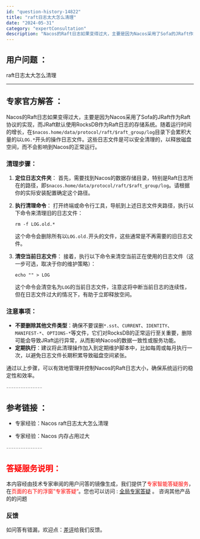 ```yaml
---
id: "question-history-14822"
title: "raft日志太大怎么清理"
date: "2024-05-31"
category: "expertConsultation"
description: "Nacos的Raft日志如果变得过大，主要是因为Nacos采用了Sofa的JRaft作为Raft协议的实现，而JRaft默认使用RocksDB作为Raft日志的存储系统。随着运行时间的增长，在`$nacos.home/data/protocol/raft/$raft_group/log`目录下会累积"
---
```


## 用户问题 ： 
 raft日志太大怎么清理  

---------------
## 专家官方解答 ：

Nacos的Raft日志如果变得过大，主要是因为Nacos采用了Sofa的JRaft作为Raft协议的实现，而JRaft默认使用RocksDB作为Raft日志的存储系统。随着运行时间的增长，在`$nacos.home/data/protocol/raft/$raft_group/log`目录下会累积大量的以`LOG.*`开头的操作日志文件。这些日志文件是可以安全清理的，以释放磁盘空间，而不会影响到Nacos的正常运行。

### 清理步骤：

1. **定位日志文件夹**：
   首先，需要找到Nacos的数据存储目录，特别是Raft日志所在的路径，即`$nacos.home/data/protocol/raft/$raft_group/log`。请根据你的实际安装配置确定这个路径。

2. **执行清理命令**：
   打开终端或命令行工具，导航到上述日志文件夹路径，执行以下命令来清理旧的日志文件：
   ```shell
   rm -f LOG.old.*
   ```
   这个命令会删除所有以`LOG.old.`开头的文件，这些通常是不再需要的旧日志文件。

3. **清空当前日志文件**：
   接着，执行以下命令来清空当前正在使用的日志文件（这一步可选，取决于你的维护策略）：
   ```shell
   echo "" > LOG
   ```
   这个命令会清空名为`LOG`的当前日志文件，注意这将中断当前日志的连续性，但在日志文件过大的情况下，有助于立即释放空间。

### 注意事项：
- **不要删除其他文件类型**：确保不要误删`*.sst`、`CURRENT`、`IDENTITY`、`MANIFEST-*`、`OPTIONS-*`等文件，它们对RocksDB的正常运行至关重要，删除可能会导致JRaft运行异常，从而影响Nacos的数据一致性或服务功能。
- **定期执行**：建议将此清理操作加入到定期维护脚本中，比如每周或每月执行一次，以避免日志文件长期积累导致磁盘空间紧张。

通过以上步骤，可以有效地管理并控制Nacos的Raft日志大小，确保系统运行的稳定性和效率。


<font color="#949494">---------------</font> 


## 参考链接 ：

* 专家经验：Nacos raft日志太大怎么清理 
 
 * 专家经验：Nacos 内存占用过大 


 <font color="#949494">---------------</font> 
 


## <font color="#FF0000">答疑服务说明：</font> 

本内容经由技术专家审阅的用户问答的镜像生成，我们提供了<font color="#FF0000">专家智能答疑服务</font>，在<font color="#FF0000">页面的右下的浮窗”专家答疑“</font>。您也可以访问 : [全局专家答疑](https://answer.opensource.alibaba.com/docs/intro) 。 咨询其他产品的的问题

### 反馈
如问答有错漏，欢迎点：[差评](https://ai.nacos.io/user/feedbackByEnhancerGradePOJOID?enhancerGradePOJOId=14827)给我们反馈。
